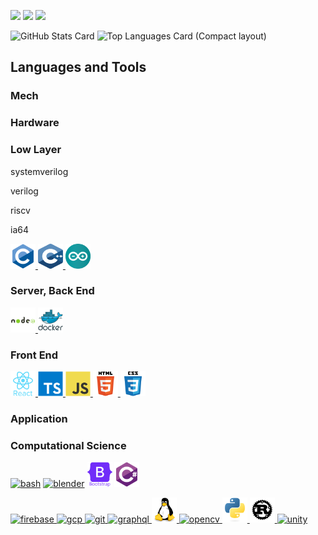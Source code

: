 [![](https://komarev.com/ghpvc/?username=kanade-k-1228)](https://github.com/kanade-k-1228)
[![](https://img.shields.io/twitter/follow/kanade_k_1228?label=Twitter&logo=twitter&style=flat)](https://twitter.com/kanade_k_1228)
![](https://img.shields.io/github/followers/kanade-k-1228?label=follow&logo=github&style=flat)


![GitHub Stats Card](https://github-readme-stats.vercel.app/api?username=kanade-k-1228&count_private=true&show_icons=true)
![Top Languages Card (Compact layout)](https://github-readme-stats.vercel.app/api/top-langs/?username=kanade-k-1228&layout=compact)

## Languages and Tools

### Mech

### Hardware

### Low Layer

systemverilog

verilog

riscv

ia64



<a href="https://www.cprogramming.com/" target="_blank"> <img src="./icons/c.svg" alt="c" width="40" height="40"/> </a>
<a href="https://www.w3schools.com/cpp/" target="_blank"> <img src="./icons/cpp.svg" alt="cplusplus" width="40" height="40"/> </a>
<a href="https://www.arduino.cc/" target="_blank"><img src="./icons/arduino.svg" alt="arduino" width="40" height="40"/></a>



### Server, Back End

<a href="https://nodejs.org" target="_blank"> <img src="./icons/nodejs.svg" alt="nodejs" width="40" height="40"/> </a>
<a href="https://www.docker.com/" target="_blank"> <img src="./icons/docker.svg" alt="docker" width="40" height="40"/> </a>

### Front End

<a href="https://reactjs.org/" target="_blank"> <img src="./icons/react.svg" alt="react" width="40" height="40"/> </a>
<a href="https://www.typescriptlang.org/" target="_blank"> <img src="./icons/ts.svg" alt="typescript" width="40" height="40"/> </a>
<a href="https://developer.mozilla.org/en-US/docs/Web/JavaScript" target="_blank"> <img src="./icons/js.svg" alt="javascript" width="40" height="40"/> </a>
<a href="https://www.w3.org/html/" target="_blank"> <img src="./icons/html5.svg" alt="html5" width="40" height="40"/> </a>
<a href="https://www.w3schools.com/css/" target="_blank"> <img src="./icons/css.svg" alt="css3" width="40" height="40"/> </a>

### Application

### Computational Science

<p align="left">
  <a href="https://www.gnu.org/software/bash/" target="_blank"> <img src="https://www.vectorlogo.zone/logos/gnu_bash/gnu_bash-icon.svg" alt="bash" width="40" height="40"/></a>
  <a href="https://www.blender.org/" target="_blank"> <img src="https://download.blender.org/branding/community/blender_community_badge_white.svg" alt="blender" width="40" height="40"/></a>
  <a href="https://getbootstrap.com" target="_blank"> <img src="https://raw.githubusercontent.com/devicons/devicon/master/icons/bootstrap/bootstrap-plain-wordmark.svg" alt="bootstrap" width="40" height="40"/></a> 
  <a href="https://www.w3schools.com/cs/" target="_blank"> <img src="https://raw.githubusercontent.com/devicons/devicon/master/icons/csharp/csharp-original.svg" alt="csharp" width="40" height="40"/> </a>

  <a href="https://firebase.google.com/" target="_blank"> <img src="https://www.vectorlogo.zone/logos/firebase/firebase-icon.svg" alt="firebase" width="40" height="40"/> </a> 
  <a href="https://cloud.google.com" target="_blank"> <img src="https://www.vectorlogo.zone/logos/google_cloud/google_cloud-icon.svg" alt="gcp" width="40" height="40"/> </a> <a href="https://git-scm.com/" target="_blank"> <img src="https://www.vectorlogo.zone/logos/git-scm/git-scm-icon.svg" alt="git" width="40" height="40"/> </a> <a href="https://graphql.org" target="_blank"> <img src="https://www.vectorlogo.zone/logos/graphql/graphql-icon.svg" alt="graphql" width="40" height="40"/> </a>   <a href="https://www.linux.org/" target="_blank"> <img src="https://raw.githubusercontent.com/devicons/devicon/master/icons/linux/linux-original.svg" alt="linux" width="40" height="40"/> </a>  <a href="https://opencv.org/" target="_blank"> <img src="https://www.vectorlogo.zone/logos/opencv/opencv-icon.svg" alt="opencv" width="40" height="40"/> </a> <a href="https://www.python.org" target="_blank"> <img src="https://raw.githubusercontent.com/devicons/devicon/master/icons/python/python-original.svg" alt="python" width="40" height="40"/> </a>  <a href="https://www.rust-lang.org" target="_blank"> <img src="https://raw.githubusercontent.com/devicons/devicon/master/icons/rust/rust-plain.svg" alt="rust" width="40" height="40"/> </a>  <a href="https://unity.com/" target="_blank"> <img src="https://www.vectorlogo.zone/logos/unity3d/unity3d-icon.svg" alt="unity" width="40" height="40"/> </a> </p>


